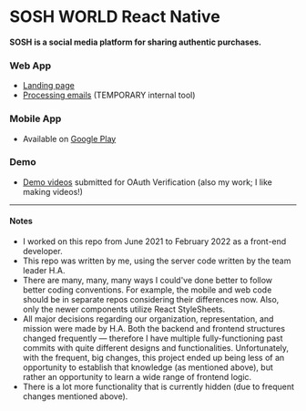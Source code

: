 # SOSH WORLD React Native
**SOSH is a social media platform for sharing authentic purchases.**

### Web App

- [Landing page](https://www.soshworld.com)
- [Processing emails](https://www.soshworld.com/tools) (TEMPORARY internal tool)

### Mobile App

- Available on [Google Play](https://play.google.com/store/apps/details?id=com.soshworld)

### Demo

- [Demo videos](https://www.dropbox.com/sh/ybqu8we3q8lp94p/AAA4EXX97__j3yaNqxu8JfVsa?dl=0) submitted for OAuth Verification (also my work; I like making videos!)


-----


#### Notes
- I worked on this repo from June 2021 to February 2022 as a front-end developer.
- This repo was written by me, using the server code written by the team leader H.A.
- There are many, many, many ways I could've done better to follow better coding conventions. For example, the mobile and web code should be in separate repos considering their differences now. Also, only the newer components utilize React StyleSheets.
- All major decisions regarding our organization, representation, and mission were made by H.A. Both the backend and frontend structures changed frequently — therefore I have multiple fully-functioning past commits with quite different designs and functionalities. Unfortunately, with the frequent, big changes, this project ended up being less of an opportunity to establish that knowledge (as mentioned above), but rather an opportunity to learn a wide range of frontend logic.
- There is a lot more functionality that is currently hidden (due to frequent changes mentioned above).
